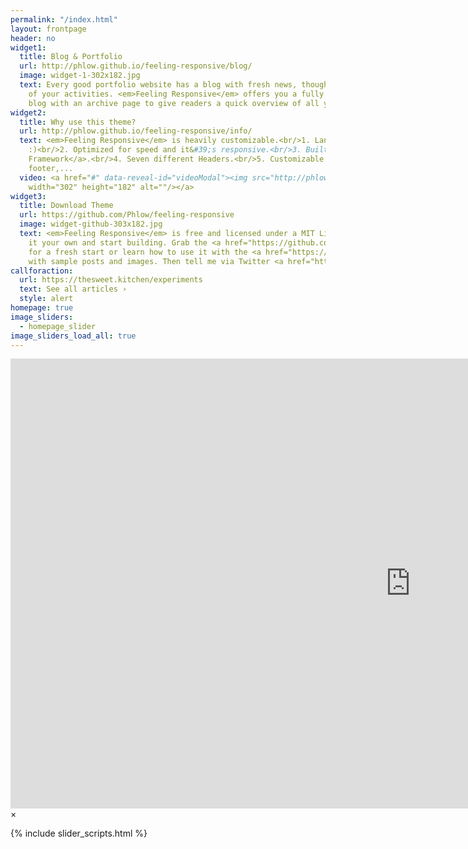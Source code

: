```yaml
---
permalink: "/index.html"
layout: frontpage
header: no
widget1:
  title: Blog & Portfolio
  url: http://phlow.github.io/feeling-responsive/blog/
  image: widget-1-302x182.jpg
  text: Every good portfolio website has a blog with fresh news, thoughts and develop&shy;ments
    of your activities. <em>Feeling Responsive</em> offers you a fully functional
    blog with an archive page to give readers a quick overview of all your posts.
widget2:
  title: Why use this theme?
  url: http://phlow.github.io/feeling-responsive/info/
  text: <em>Feeling Responsive</em> is heavily customizable.<br/>1. Language-Support
    :)<br/>2. Optimized for speed and it&#39;s responsive.<br/>3. Built on <a href="http://foundation.zurb.com/">Foundation
    Framework</a>.<br/>4. Seven different Headers.<br/>5. Customizable navigation,
    footer,...
  video: <a href="#" data-reveal-id="videoModal"><img src="http://phlow.github.io/feeling-responsive/images/start-video-feeling-responsive-302x182.jpg"
    width="302" height="182" alt=""/></a>
widget3:
  title: Download Theme
  url: https://github.com/Phlow/feeling-responsive
  image: widget-github-303x182.jpg
  text: <em>Feeling Responsive</em> is free and licensed under a MIT License. Make
    it your own and start building. Grab the <a href="https://github.com/Phlow/feeling-responsive/tree/bare-bones-version">Bare-Bones-Version</a>
    for a fresh start or learn how to use it with the <a href="https://github.com/Phlow/feeling-responsive/tree/gh-pages">education-version</a>
    with sample posts and images. Then tell me via Twitter <a href="http://twitter.com/phlow">@phlow</a>.
callforaction:
  url: https://thesweet.kitchen/experiments
  text: See all articles ›
  style: alert
homepage: true
image_sliders:
  - homepage_slider
image_sliders_load_all: true
---
```


<div id="videoModal" class="reveal-modal large" data-reveal="">
  <div class="flex-video widescreen vimeo" style="display: block;">
    <iframe width="1280" height="720" src="https://www.youtube.com/embed/3b5zCFSmVvU" frameborder="0" allowfullscreen></iframe>
  </div>
  <a class="close-reveal-modal">&#215;</a>
</div>

{% include slider_scripts.html %}
